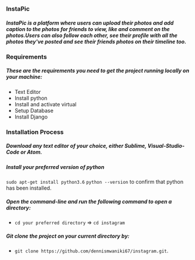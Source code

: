 ### InstaPic

##### InstaPic is a platform where users can upload  their photos and add caption to the photos for friends  to view, like and comment on the photos.Users can also follow each other, see their profile with all the photos they've posted and see their friends photos on their timeline too.

### Requirements
##### These are the requirements you need to get the project running locally on your machine:
  - Text Editor
  - Install python
  - Install and activate virtual
  - Setup Database
  - Install Django
### Installation Process
##### Download any text editor of your choice, either Sublime, Visual-Studio-Code or Atom.
##### Install your preferred version of python
```sudo apt-get install python3.6```
```python --version``` to confirm that python has been installed.
##### Open the command-line and run the following command to open a directory:
  - ```cd your preferred directory``` => ```cd instagram```
##### Git clone the project on your current directory by:
  - ```git clone https://github.com/dennismwaniki67/instagram.git```.

